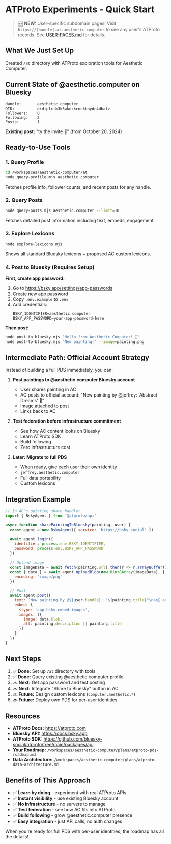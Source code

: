 # ATProto Experiments - Quick Start

> 🆕 **NEW:** User-specific subdomain pages! Visit `https://[handle].at.aesthetic.computer` to see any user's ATProto records. See [USER-PAGES.md](USER-PAGES.md) for details.

## What We Just Set Up

Created `/at` directory with ATProto exploration tools for Aesthetic Computer.

## Current State of @aesthetic.computer on Bluesky

```
Handle:       aesthetic.computer
DID:          did:plc:k3k3wknzkcnekbnyde4dbatz
Followers:    0
Following:    2
Posts:        1
```

**Existing post:** "ty the invite 🦋" (from October 20, 2024)

## Ready-to-Use Tools

### 1. Query Profile
```bash
cd /workspaces/aesthetic-computer/at
node query-profile.mjs aesthetic.computer
```

Fetches profile info, follower counts, and recent posts for any handle.

### 2. Query Posts
```bash
node query-posts.mjs aesthetic.computer --limit=10
```

Fetches detailed post information including text, embeds, engagement.

### 3. Explore Lexicons
```bash
node explore-lexicons.mjs
```

Shows all standard Bluesky lexicons + proposed AC custom lexicons.

### 4. Post to Bluesky (Requires Setup)

**First, create app password:**
1. Go to https://bsky.app/settings/app-passwords
2. Create new app password
3. Copy `.env.example` to `.env`
4. Add credentials:
   ```env
   BSKY_IDENTIFIER=aesthetic.computer
   BSKY_APP_PASSWORD=your-app-password-here
   ```

**Then post:**
```bash
node post-to-bluesky.mjs "Hello from Aesthetic Computer! 🎨"
node post-to-bluesky.mjs "New painting!" --image=painting.png
```

## Intermediate Path: Official Account Strategy

Instead of building a full PDS immediately, you can:

1. **Post paintings to @aesthetic.computer Bluesky account**
   - User shares painting in AC
   - AC posts to official account: "New painting by @jeffrey: 'Abstract Dreams' 🎨"
   - Image attached to post
   - Links back to AC

2. **Test federation before infrastructure commitment**
   - See how AC content looks on Bluesky
   - Learn ATProto SDK
   - Build following
   - Zero infrastructure cost

3. **Later: Migrate to full PDS**
   - When ready, give each user their own identity
   - `jeffrey.aesthetic.computer`
   - Full data portability
   - Custom lexicons

## Integration Example

```javascript
// In AC's painting share handler
import { BskyAgent } from '@atproto/api'

async function sharePaintingToBluesky(painting, user) {
  const agent = new BskyAgent({ service: 'https://bsky.social' })
  
  await agent.login({
    identifier: process.env.BSKY_IDENTIFIER,
    password: process.env.BSKY_APP_PASSWORD
  })

  // Upload image
  const imageData = await fetch(painting.url).then(r => r.arrayBuffer())
  const { data } = await agent.uploadBlob(new Uint8Array(imageData), {
    encoding: 'image/png'
  })

  // Post
  await agent.post({
    text: `New painting by @${user.handle}: "${painting.title}"\n\n🎨 aesthetic.computer/${painting.slug}`,
    embed: {
      $type: 'app.bsky.embed.images',
      images: [{
        image: data.blob,
        alt: painting.description || painting.title
      }]
    }
  })
}
```

## Next Steps

1. ✅ **Done:** Set up `/at` directory with tools
2. ✅ **Done:** Query existing @aesthetic.computer profile
3. 🔜 **Next:** Get app password and test posting
4. 🔜 **Next:** Integrate "Share to Bluesky" button in AC
5. 🔜 **Future:** Design custom lexicons (`computer.aesthetic.*`)
6. 🔜 **Future:** Deploy own PDS for per-user identities

## Resources

- **ATProto Docs:** https://atproto.com
- **Bluesky API:** https://docs.bsky.app
- **ATProto SDK:** https://github.com/bluesky-social/atproto/tree/main/packages/api
- **Your Roadmap:** `/workspaces/aesthetic-computer/plans/atproto-pds-roadmap.md`
- **Data Architecture:** `/workspaces/aesthetic-computer/plans/atproto-data-architecture.md`

## Benefits of This Approach

- ✅ **Learn by doing** - experiment with real ATProto APIs
- ✅ **Instant visibility** - use existing Bluesky account
- ✅ **No infrastructure** - no servers to manage
- ✅ **Test federation** - see how AC fits into ATProto
- ✅ **Build following** - grow @aesthetic.computer presence
- ✅ **Easy integration** - just API calls, no auth changes

When you're ready for full PDS with per-user identities, the roadmap has all the details!
